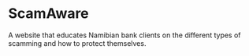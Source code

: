 # ScamAware
A website that educates Namibian bank clients on the different types of scamming and how to protect themselves.
